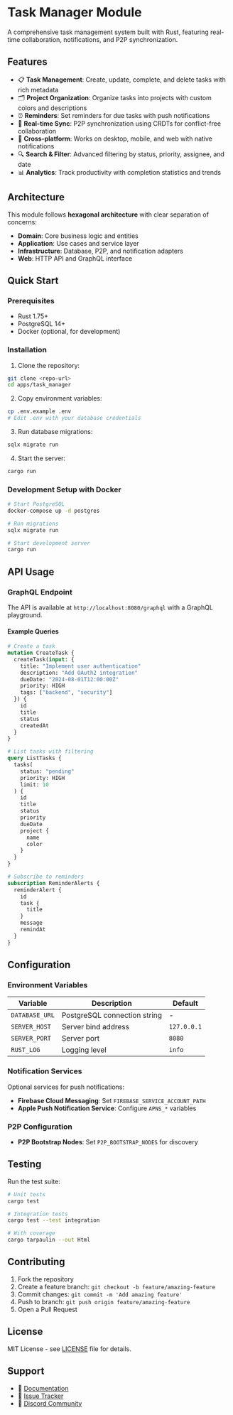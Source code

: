 # Task Manager Module

A comprehensive task management system built with Rust, featuring real-time collaboration, notifications, and P2P synchronization.

## Features

- 📋 **Task Management**: Create, update, complete, and delete tasks with rich metadata
- 🗂️ **Project Organization**: Organize tasks into projects with custom colors and descriptions
- ⏰ **Reminders**: Set reminders for due tasks with push notifications
- 🔄 **Real-time Sync**: P2P synchronization using CRDTs for conflict-free collaboration
- 📱 **Cross-platform**: Works on desktop, mobile, and web with native notifications
- 🔍 **Search & Filter**: Advanced filtering by status, priority, assignee, and date
- 📊 **Analytics**: Track productivity with completion statistics and trends

## Architecture

This module follows **hexagonal architecture** with clear separation of concerns:

- **Domain**: Core business logic and entities
- **Application**: Use cases and service layer
- **Infrastructure**: Database, P2P, and notification adapters
- **Web**: HTTP API and GraphQL interface

## Quick Start

### Prerequisites

- Rust 1.75+
- PostgreSQL 14+
- Docker (optional, for development)

### Installation

1. Clone the repository:
```bash
git clone <repo-url>
cd apps/task_manager
```

2. Copy environment variables:
```bash
cp .env.example .env
# Edit .env with your database credentials
```

3. Run database migrations:
```bash
sqlx migrate run
```

4. Start the server:
```bash
cargo run
```

### Development Setup with Docker

```bash
# Start PostgreSQL
docker-compose up -d postgres

# Run migrations
sqlx migrate run

# Start development server
cargo run
```

## API Usage

### GraphQL Endpoint

The API is available at `http://localhost:8080/graphql` with a GraphQL playground.

#### Example Queries

```graphql
# Create a task
mutation CreateTask {
  createTask(input: {
    title: "Implement user authentication"
    description: "Add OAuth2 integration"
    dueDate: "2024-08-01T12:00:00Z"
    priority: HIGH
    tags: ["backend", "security"]
  }) {
    id
    title
    status
    createdAt
  }
}

# List tasks with filtering
query ListTasks {
  tasks(
    status: "pending"
    priority: HIGH
    limit: 10
  ) {
    id
    title
    status
    priority
    dueDate
    project {
      name
      color
    }
  }
}

# Subscribe to reminders
subscription ReminderAlerts {
  reminderAlert {
    id
    task {
      title
    }
    message
    remindAt
  }
}
```

## Configuration

### Environment Variables

| Variable | Description | Default |
|----------|-------------|---------|
| `DATABASE_URL` | PostgreSQL connection string | - |
| `SERVER_HOST` | Server bind address | `127.0.0.1` |
| `SERVER_PORT` | Server port | `8080` |
| `RUST_LOG` | Logging level | `info` |

### Notification Services

Optional services for push notifications:

- **Firebase Cloud Messaging**: Set `FIREBASE_SERVICE_ACCOUNT_PATH`
- **Apple Push Notification Service**: Configure `APNS_*` variables

### P2P Configuration

- **P2P Bootstrap Nodes**: Set `P2P_BOOTSTRAP_NODES` for discovery

## Testing

Run the test suite:

```bash
# Unit tests
cargo test

# Integration tests
cargo test --test integration

# With coverage
cargo tarpaulin --out Html
```

## Contributing

1. Fork the repository
2. Create a feature branch: `git checkout -b feature/amazing-feature`
3. Commit changes: `git commit -m 'Add amazing feature'`
4. Push to branch: `git push origin feature/amazing-feature`
5. Open a Pull Request

## License

MIT License - see [LICENSE](LICENSE) file for details.

## Support

- 📖 [Documentation](https://docs.cpc.dev/task-manager)
- 🐛 [Issue Tracker](https://github.com/cpc-cooperative/cpc/issues)
- 💬 [Discord Community](https://discord.gg/cpc)